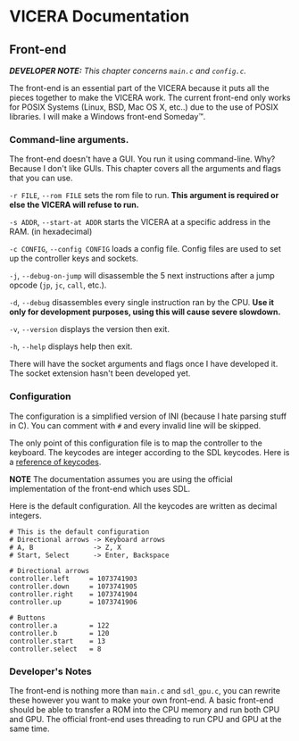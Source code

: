 # VICERA Documentation

## Front-end

_**DEVELOPER NOTE:** This chapter concerns `main.c` and `config.c`._

The front-end is an essential part of the VICERA because it puts all the pieces
together to make the VICERA work. The current front-end only works for POSIX
Systems (Linux, BSD, Mac OS X, etc..) due to the use of POSIX libraries. I will
make a Windows front-end Someday:tm:.

### Command-line arguments.

The front-end doesn't have a GUI. You run it using command-line. Why? Because
I don't like GUIs. This chapter covers all the arguments and flags that you can
use.

`-r FILE`, `--rom FILE` sets the rom file to run.
**This argument is required or else the VICERA will refuse to run.**

`-s ADDR`, `--start-at ADDR` starts the VICERA at a specific address in the RAM.
(in hexadecimal)

`-c CONFIG`, `--config CONFIG` loads a config file. Config files are used to
set up the controller keys and sockets.

`-j`, `--debug-on-jump` will disassemble the 5 next instructions after a jump
opcode (`jp`, `jc`, `call`, etc.).

`-d`, `--debug` disassembles every single instruction ran by the CPU.
**Use it only for development purposes, using this will cause severe slowdown.**

`-v`, `--version` displays the version then exit.

`-h`, `--help` displays help then exit.

There will have the socket arguments and flags once I have developed it. The
socket extension hasn't been developed yet.

### Configuration

The configuration is a simplified version of INI (because I hate parsing stuff
in C). You can comment with `#` and every invalid line will be skipped.

The only point of this configuration file is to map the controller to the
keyboard. The keycodes are integer according to the SDL keycodes.
Here is a [reference of keycodes](https://wiki.libsdl.org/SDLKeycodeLookup).

**NOTE** The documentation assumes you are using the official implementation of
the front-end which uses SDL.

Here is the default configuration. All the keycodes are written as decimal
integers.

    # This is the default configuration    
    # Directional arrows -> Keyboard arrows    
    # A, B               -> Z, X    
    # Start, Select      -> Enter, Backspace    
                        
    # Directional arrows    
    controller.left     = 1073741903    
    controller.down     = 1073741905    
    controller.right    = 1073741904    
    controller.up       = 1073741906    
                        
    # Buttons           
    controller.a        = 122    
    controller.b        = 120    
    controller.start    = 13    
    controller.select   = 8 
    
### Developer's Notes

The front-end is nothing more than `main.c` and `sdl_gpu.c`, you can rewrite
these however you want to make your own front-end. A basic front-end should be
able to transfer a ROM into the CPU memory and run both CPU and GPU. The
official front-end uses threading to run CPU and GPU at the same time.
